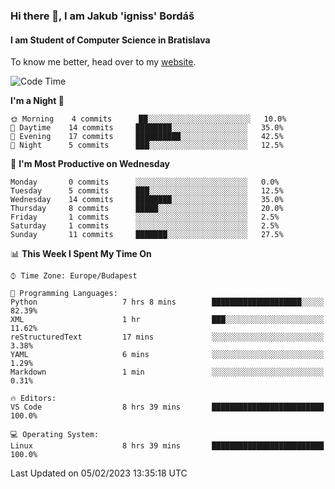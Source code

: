 ### Hi there 👋, I am Jakub 'igniss' Bordáš

#### I am Student of Computer Science in Bratislava
To know me better, head over to my [website](https://bordas.sk).


<!--START_SECTION:waka-->
![Code Time](http://img.shields.io/badge/Code%20Time-1%2C029%20hrs%2058%20mins-blue)

**I'm a Night 🦉** 

```text
🌞 Morning    4 commits      ██░░░░░░░░░░░░░░░░░░░░░░░   10.0% 
🌆 Daytime    14 commits     ████████░░░░░░░░░░░░░░░░░   35.0% 
🌃 Evening    17 commits     ██████████░░░░░░░░░░░░░░░   42.5% 
🌙 Night      5 commits      ███░░░░░░░░░░░░░░░░░░░░░░   12.5%

```
📅 **I'm Most Productive on Wednesday** 

```text
Monday       0 commits      ░░░░░░░░░░░░░░░░░░░░░░░░░   0.0% 
Tuesday      5 commits      ███░░░░░░░░░░░░░░░░░░░░░░   12.5% 
Wednesday    14 commits     ████████░░░░░░░░░░░░░░░░░   35.0% 
Thursday     8 commits      █████░░░░░░░░░░░░░░░░░░░░   20.0% 
Friday       1 commits      ░░░░░░░░░░░░░░░░░░░░░░░░░   2.5% 
Saturday     1 commits      ░░░░░░░░░░░░░░░░░░░░░░░░░   2.5% 
Sunday       11 commits     ███████░░░░░░░░░░░░░░░░░░   27.5%

```


📊 **This Week I Spent My Time On** 

```text
⌚︎ Time Zone: Europe/Budapest

💬 Programming Languages: 
Python                   7 hrs 8 mins        ████████████████████░░░░░   82.39% 
XML                      1 hr                ███░░░░░░░░░░░░░░░░░░░░░░   11.62% 
reStructuredText         17 mins             ░░░░░░░░░░░░░░░░░░░░░░░░░   3.38% 
YAML                     6 mins              ░░░░░░░░░░░░░░░░░░░░░░░░░   1.29% 
Markdown                 1 min               ░░░░░░░░░░░░░░░░░░░░░░░░░   0.31%

🔥 Editors: 
VS Code                  8 hrs 39 mins       █████████████████████████   100.0%

💻 Operating System: 
Linux                    8 hrs 39 mins       █████████████████████████   100.0%

```


 Last Updated on 05/02/2023 13:35:18 UTC
<!--END_SECTION:waka-->
